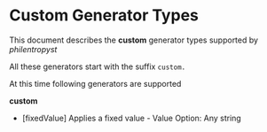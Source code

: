 # Custom Generator Types

This document describes the __custom__ generator types supported by _philentropyst_

All these generators start with the suffix `custom.`

At this time following generators are supported

__custom__
    
- [fixedValue] Applies a fixed value 
        - Value Option: Any string 


